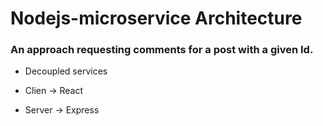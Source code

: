 # Nodejs-microservice Architecture
### An approach requesting comments for a post with a given Id.
* Decoupled services

* Clien -> React
* Server -> Express

